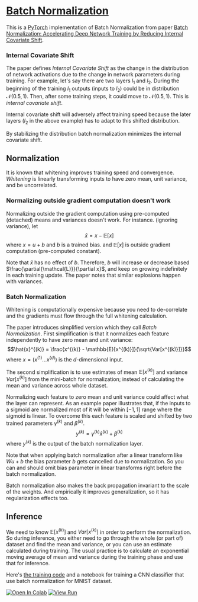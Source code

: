 # [Batch Normalization](https://nn.labml.ai/normalization/batch_norm/index.html)

This is a [PyTorch](https://pytorch.org) implementation of Batch Normalization from paper
 [Batch Normalization: Accelerating Deep Network Training by Reducing Internal Covariate Shift](https://arxiv.org/abs/1502.03167).

### Internal Covariate Shift

The paper defines *Internal Covariate Shift* as the change in the
distribution of network activations due to the change in
network parameters during training.
For example, let's say there are two layers $l_1$ and $l_2$.
During the beginning of the training $l_1$ outputs (inputs to $l_2$)
could be in distribution $\mathcal{N}(0.5, 1)$.
Then, after some training steps, it could move to $\mathcal{N}(0.5, 1)$.
This is *internal covariate shift*.

Internal covariate shift will adversely affect training speed because the later layers
($l_2$ in the above example) has to adapt to this shifted distribution.

By stabilizing the distribution batch normalization minimizes the internal covariate shift.

## Normalization

It is known that whitening improves training speed and convergence.
*Whitening* is linearly transforming inputs to have zero mean, unit variance,
and be uncorrelated.

### Normalizing outside gradient computation doesn't work

Normalizing outside the gradient computation using pre-computed (detached)
means and variances doesn't work. For instance. (ignoring variance), let
$$\hat{x} = x - \mathbb{E}[x]$$
where $x = u + b$ and $b$ is a trained bias.
and $\mathbb{E}[x]$ is outside gradient computation (pre-computed constant).

Note that $\hat{x}$ has no effect of $b$.
Therefore,
$b$ will increase or decrease based
$\frac{\partial{\mathcal{L}}}{\partial x}$,
and keep on growing indefinitely in each training update.
The paper notes that similar explosions happen with variances.

### Batch Normalization

Whitening is computationally expensive because you need to de-correlate and
the gradients must flow through the full whitening calculation.

The paper introduces simplified version which they call *Batch Normalization*.
First simplification is that it normalizes each feature independently to have
zero mean and unit variance:
$$\hat{x}^{(k)} = \frac{x^{(k)} - \mathbb{E}[x^{(k)}]}{\sqrt{Var[x^{(k)}]}}$$
where $x = (x^{(1)} ... x^{(d)})$ is the $d$-dimensional input.

The second simplification is to use estimates of mean $\mathbb{E}[x^{(k)}]$
and variance $Var[x^{(k)}]$ from the mini-batch
for normalization; instead of calculating the mean and variance across whole dataset.

Normalizing each feature to zero mean and unit variance could affect what the layer
can represent.
As an example paper illustrates that, if the inputs to a sigmoid are normalized
most of it will be within $[-1, 1]$ range where the sigmoid is linear.
To overcome this each feature is scaled and shifted by two trained parameters
$\gamma^{(k)}$ and $\beta^{(k)}$.
$$y^{(k)} =\gamma^{(k)} \hat{x}^{(k)} + \beta^{(k)}$$
where $y^{(k)}$ is the output of the batch normalization layer.

Note that when applying batch normalization after a linear transform
like $Wu + b$ the bias parameter $b$ gets cancelled due to normalization.
So you can and should omit bias parameter in linear transforms right before the
batch normalization.

Batch normalization also makes the back propagation invariant to the scale of the weights.
And empirically it improves generalization, so it has regularization effects too.

## Inference

We need to know $\mathbb{E}[x^{(k)}]$ and $Var[x^{(k)}]$ in order to
perform the normalization.
So during inference, you either need to go through the whole (or part of) dataset
and find the mean and variance, or you can use an estimate calculated during training.
The usual practice is to calculate an exponential moving average of
mean and variance during the training phase and use that for inference.

Here's [the training code](https://nn.labml.ai/normalization/layer_norm/mnist.html) and a notebook for training
a CNN classifier that use batch normalization for MNIST dataset.

[![Open In Colab](https://colab.research.google.com/assets/colab-badge.svg)](https://colab.research.google.com/github/lab-ml/nn/blob/master/labml_nn/normalization/batch_norm/mnist.ipynb)
[![View Run](https://img.shields.io/badge/labml-experiment-brightgreen)](https://web.lab-ml.com/run?uuid=011254fe647011ebbb8e0242ac1c0002)
